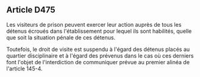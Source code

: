 Article D475
----
Les visiteurs de prison peuvent exercer leur action auprès de tous les détenus
écroués dans l'établissement pour lequel ils sont habilités, quelle que soit la
situation pénale de ces détenus.

Toutefois, le droit de visite est suspendu à l'égard des détenus placés au
quartier disciplinaire et à l'égard des prévenus dans le cas où ces derniers
font l'objet de l'interdiction de communiquer prévue au premier alinéa de
l'article 145-4.
